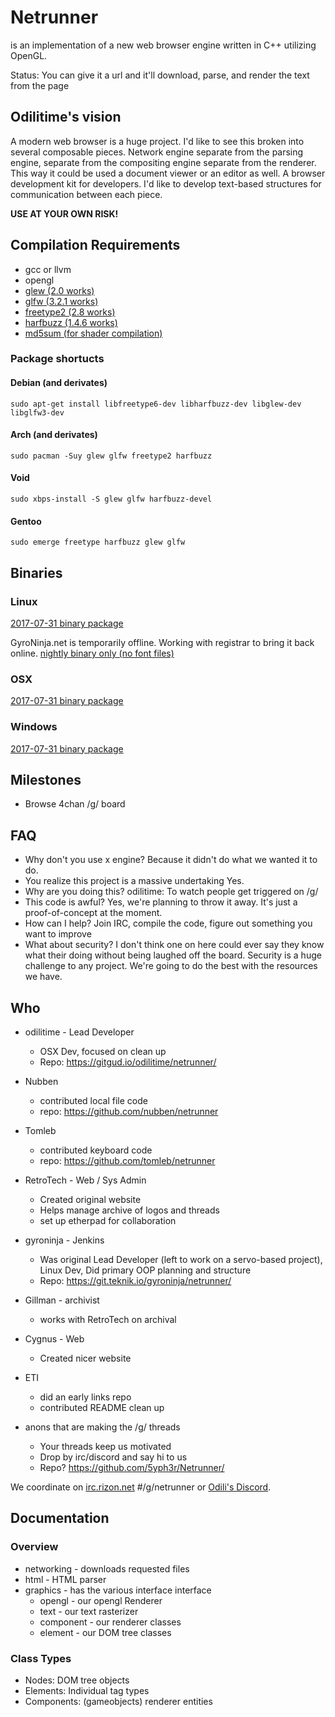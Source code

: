 # Netrunner

is an implementation of a new web browser engine written in C++ utilizing OpenGL.

Status: You can give it a url and it'll download, parse, and render the text from the page

## Odilitime's vision
A modern web browser is a huge project. I'd like to see this broken into several composable pieces.
Network engine separate from the parsing engine, separate from the compositing engine separate from the renderer.
This way it could be used a document viewer or an editor as well.
A browser development kit for developers.
I'd like to develop text-based structures for communication between each piece.

**USE AT YOUR OWN RISK!**

## Compilation Requirements
- gcc or llvm
- opengl
- [glew (2.0 works)](https://github.com/nigels-com/glew/releases)
- [glfw (3.2.1 works)](https://github.com/glfw/glfw/releases)
- [freetype2 (2.8 works)](https://www.freetype.org/download.html)
- [harfbuzz (1.4.6 works)](https://github.com/behdad/harfbuzz/releases)
- [md5sum (for shader compilation)](https://spit.mixtape.moe/view/765a1dc1)

### Package shortucts
#### Debian (and derivates)
`sudo apt-get install libfreetype6-dev libharfbuzz-dev libglew-dev libglfw3-dev`

#### Arch (and derivates)
`sudo pacman -Suy glew glfw freetype2 harfbuzz`

#### Void
`sudo xbps-install -S glew glfw harfbuzz-devel`

#### Gentoo
`sudo emerge freetype harfbuzz glew glfw`

## Binaries
### Linux
[2017-07-31 binary package](https://my.mixtape.moe/imatcb.tar.gz)

GyroNinja.net is temporarily offline. Working with registrar to bring it back online.
[nightly binary only (no font files)](https://gyroninja.net:1615/job/NetRunner/lastSuccessfulBuild/artifact/netrunner)

### OSX
[2017-07-31 binary package](https://my.mixtape.moe/ywjanx.zip)

### Windows
[2017-07-31 binary package](https://my.mixtape.moe/hkpcyu.zip)

## Milestones
- Browse 4chan /g/ board

## FAQ
- Why don't you use x engine?
Because it didn't do what we wanted it to do.
- You realize this project is a massive undertaking
Yes.
- Why are you doing this?
odilitime: To watch people get triggered on /g/
- This code is awful?
Yes, we're planning to throw it away. It's just a proof-of-concept at the moment.
- How can I help?
Join IRC, compile the code, figure out something you want to improve
- What about security?
I don't think one on here could ever say they know what their doing without being laughed off the board. Security is a huge challenge to any project. We're going to do the best with the resources we have.

## Who

- odilitime - Lead Developer
  - OSX Dev, focused on clean up
  - Repo: https://gitgud.io/odilitime/netrunner/

- Nubben
  - contributed local file code
  - repo: https://github.com/nubben/netrunner

- Tomleb
  - contributed keyboard code
  - repo: https://github.com/tomleb/netrunner

- RetroTech - Web / Sys Admin
  - Created original website
  - Helps manage archive of logos and threads
  - set up etherpad for collaboration

- gyroninja - Jenkins
  - Was original Lead Developer (left to work on a servo-based project), Linux Dev, Did primary OOP planning and structure
  - Repo: https://git.teknik.io/gyroninja/netrunner/

- Gillman - archivist
  - works with RetroTech on archival

- Cygnus - Web
  - Created nicer website

- ETI
  - did an early links repo
  - contributed README clean up

- anons that are making the /g/ threads
  - Your threads keep us motivated
  - Drop by irc/discord and say hi to us
  - Repo? https://github.com/5yph3r/Netrunner/

We coordinate on [irc.rizon.net](https://www.rizon.net/chat) #/g/netrunner or [Odili's Discord](https://discord.gg/ffWabPn).

## Documentation

### Overview
- networking - downloads requested files
- html - HTML parser
- graphics - has the various interface interface
  - opengl - our opengl Renderer
  - text - our text rasterizer
  - component - our renderer classes
  - element - our DOM tree classes

### Class Types
- Nodes: DOM tree objects
- Elements: Individual tag types
- Components: (gameobjects) renderer entities
